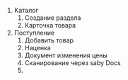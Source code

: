 1. Каталог
	1. Создание раздела
	2. Карточка товара
2. Поступление
	1. Добавить товар
	2. Наценка
	3. Документ изменения цены
	4. Сканирование через saby Docs
	5. 
